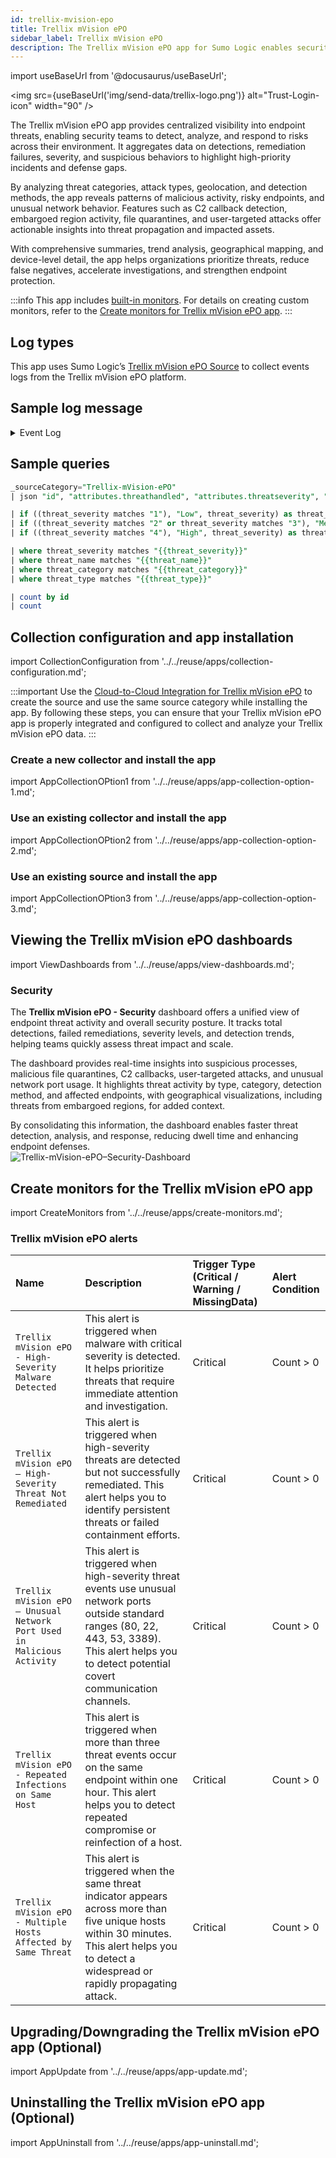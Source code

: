 ```yaml
---
id: trellix-mvision-epo
title: Trellix mVision ePO
sidebar_label: Trellix mVision ePO
description: The Trellix mVision ePO app for Sumo Logic enables security analysts to detect, analyze, and respond to threats to reduce false negatives, accelerate investigations, and strengthen endpoint protection.
---
```


import useBaseUrl from '@docusaurus/useBaseUrl';

<img src={useBaseUrl('img/send-data/trellix-logo.png')} alt="Trust-Login-icon" width="90" />

The Trellix mVision ePO app provides centralized visibility into endpoint threats, enabling security teams to detect, analyze, and respond to risks across their environment. It aggregates data on detections, remediation failures, severity, and suspicious behaviors to highlight high-priority incidents and defense gaps.

By analyzing threat categories, attack types, geolocation, and detection methods, the app reveals patterns of malicious activity, risky endpoints, and unusual network behavior. Features such as C2 callback detection, embargoed region activity, file quarantines, and user-targeted attacks offer actionable insights into threat propagation and impacted assets.

With comprehensive summaries, trend analysis, geographical mapping, and device-level detail, the app helps organizations prioritize threats, reduce false negatives, accelerate investigations, and strengthen endpoint protection.

:::info
This app includes [built-in monitors](#trellix-mvision-epo-alerts). For details on creating custom monitors, refer to the [Create monitors for Trellix mVision ePO app](#create-monitors-for-the-trellix-mvision-epo-app).
:::

## Log types

This app uses Sumo Logic’s [Trellix mVision ePO Source](/docs/send-data/hosted-collectors/cloud-to-cloud-integration-framework/trellix-mvisio-epo-source/) to collect events logs from the Trellix mVision ePO platform.

## Sample log message

<details>
<summary>Event Log</summary>

```json
{
           "id": "b311da30-82ef-40ae-a1c7-74h6s4",
           "type": "MVEvents",
           "links": {
               "self": "/epo/v2/events/b311da30-82ef-40ae-a1c7-74h6s4"
           },
           "attributes": {
               "timestamp": "2023-06-09T16:40:49.510Z",
               "autoguid": "b04478e5-424c-44b0-ba78-f5e27dff4b3c",
               "detectedutc": "1686285700000",
               "receivedutc": "1686328849509",
               "agentguid": "a8c0a97d-f57c-43fc-b611-92499cb40846",
               "analyzer": "ENDP_AM_1070",
               "analyzername": "Trellix Endpoint Security",
               "analyzerversion": "10.7.0.5786",
               "analyzerhostname": "DESKTOP",
               "analyzeripv4": "172.20.10.2",
               "analyzeripv6": "/0:0:0:0:0:ffff:ac14:a02",
               "analyzermac": "a87eeabc2b1d",
               "analyzerdatversion": "5186.0",
               "analyzerengineversion": "6600.9927",
               "analyzerdetectionmethod": "On-Access Scan",
               "sourcehostname": null,
               "sourceipv4": "172.20.10.2",
               "sourceipv6": "/0:0:0:0:0:ffff:ac14:a02",
               "sourcemac": null,
               "sourceusername": null,
               "sourceprocessname": "C:\\Windows\\explorer.exe",
               "sourceurl": null,
               "targethostname": null,
               "targetipv4": "172.20.10.2",
               "targetipv6": "/0:0:0:0:0:ffff:ac14:a02",
               "targetmac": null,
               "targetusername": "DESKTOP\\Sumo",
               "targetport": null,
               "targetprotocol": null,
               "targetprocessname": null,
               "targetfilename": "C:\\Users\\Sumo\\AppData\\Local\\Temp\\Temp1_7ev3n.zip\\Endermanch@7ev3n.exe",
               "threatcategory": "av.detect",
               "threateventid": 1027,
               "threatseverity": "2",
               "threatname": "Ransomware-HIZ!9F8BC96C96D4",
               "threattype": "trojan",
               "threatactiontaken": "IDS_ALERT_ACT_TAK_DEL",
               "threathandled": true,
               "nodepath": "1\\1048078\\1116857",
               "targethash": "9f8bc96c96d43ecb69f883388d228754",
               "sourceprocesshash": null,
               "sourceprocesssigned": null,
               "sourceprocesssigner": null,
               "sourcefilepath": null
           }
       }
```
</details>

## Sample queries

```sql title="Total Threat Detections"
_sourceCategory="Trellix-mVision-ePO"
| json "id", "attributes.threathandled", "attributes.threatseverity", "attributes.threattype", "attributes.threatcategory", "attributes.analyzerdetectionmethod", "attributes.targethostname", "attributes.threatname", "attributes.analyzeripv4", "attributes.timestamp", "attributes.sourcehostname", "attributes.sourceusername", "attributes.sourceprocessname", "attributes.targetprocessname", "attributes.threatactiontaken", "attributes.targetfilename", "attributes.targethash", "attributes.sourceipv4", "attributes.targetipv4", "attributes.targetport", "attributes.targetprotocol", "attributes.sourceurl", "attributes.targetusername", "attributes.targetipv6" as id, threat_handled, threat_severity, threat_type, threat_category, analyzer_detection_method, target_hostname, threat_name, analyzer_ipv4, timestamp, source_hostname, source_username, source_processname, target_processname, threat_action_taken, target_filename, target_hash, source_ipv4, target_ipv4, target_port, target_protocol, source_url, target_username, target_ipv6 nodrop

| if ((threat_severity matches "1"), "Low", threat_severity) as threat_severity
| if ((threat_severity matches "2" or threat_severity matches "3"), "Medium", threat_severity) as threat_severity
| if ((threat_severity matches "4"), "High", threat_severity) as threat_severity

| where threat_severity matches "{{threat_severity}}"
| where threat_name matches "{{threat_name}}"
| where threat_category matches "{{threat_category}}"
| where threat_type matches "{{threat_type}}"

| count by id
| count
```

## Collection configuration and app installation

import CollectionConfiguration from '../../reuse/apps/collection-configuration.md';

<CollectionConfiguration/>

:::important
Use the [Cloud-to-Cloud Integration for Trellix mVision ePO](/docs/send-data/hosted-collectors/cloud-to-cloud-integration-framework/trellix-mvisio-epo-source/) to create the source and use the same source category while installing the app. By following these steps, you can ensure that your Trellix mVision ePO app is properly integrated and configured to collect and analyze your Trellix mVision ePO data.
:::

### Create a new collector and install the app

import AppCollectionOPtion1 from '../../reuse/apps/app-collection-option-1.md';

<AppCollectionOPtion1/>

### Use an existing collector and install the app

import AppCollectionOPtion2 from '../../reuse/apps/app-collection-option-2.md';

<AppCollectionOPtion2/>

### Use an existing source and install the app

import AppCollectionOPtion3 from '../../reuse/apps/app-collection-option-3.md';

<AppCollectionOPtion3/>

## Viewing the Trellix mVision ePO dashboards​​

import ViewDashboards from '../../reuse/apps/view-dashboards.md';

<ViewDashboards/>

### Security

The **Trellix mVision ePO - Security** dashboard offers a unified view of endpoint threat activity and overall security posture. It tracks total detections, failed remediations, severity levels, and detection trends, helping teams quickly assess threat impact and scale.

The dashboard provides real-time insights into suspicious processes, malicious file quarantines, C2 callbacks, user-targeted attacks, and unusual network port usage. It highlights threat activity by type, category, detection method, and affected endpoints, with geographical visualizations, including threats from embargoed regions, for added context.

By consolidating this information, the dashboard enables faster threat detection, analysis, and response, reducing dwell time and enhancing endpoint defenses.<br/><img src='https://sumologic-app-data-v2.s3.us-east-1.amazonaws.com/dashboards/Trellix-mVision-ePO/Trellix+mVision+ePO+-+Security.png' alt="Trellix-mVision-ePO–Security-Dashboard" />

## Create monitors for the Trellix mVision ePO app

import CreateMonitors from '../../reuse/apps/create-monitors.md';

<CreateMonitors/>

### Trellix mVision ePO alerts

| Name | Description | Trigger Type (Critical / Warning / MissingData) | Alert Condition | 
|:--|:--|:--|:--|
| `Trellix mVision ePO - High-Severity Malware Detected` | This alert is triggered when malware with critical severity is detected. It helps prioritize threats that require immediate attention and investigation. | Critical | Count > 0 |
| `Trellix mVision ePO – High-Severity Threat Not Remediated` | This alert is triggered when high-severity threats are detected but not successfully remediated. This alert helps you to identify persistent threats or failed containment efforts. | Critical | Count > 0|
| `Trellix mVision ePO – Unusual Network Port Used in Malicious Activity` | This alert is triggered when high-severity threat events use unusual network ports outside standard ranges (80, 22, 443, 53, 3389). This alert helps you to detect potential covert communication channels. | Critical | Count > 0|
| `Trellix mVision ePO - Repeated Infections on Same Host` | This alert is triggered when more than three threat events occur on the same endpoint within one hour. This alert helps you to detect repeated compromise or reinfection of a host. | Critical | Count > 0|
| `Trellix mVision ePO - Multiple Hosts Affected by Same Threat` | This alert is triggered when the same threat indicator appears across more than five unique hosts within 30 minutes. This alert helps you to detect a widespread or rapidly propagating attack. | Critical | Count > 0|

## Upgrading/Downgrading the Trellix mVision ePO app (Optional)

import AppUpdate from '../../reuse/apps/app-update.md';

<AppUpdate/>

## Uninstalling the Trellix mVision ePO app (Optional)

import AppUninstall from '../../reuse/apps/app-uninstall.md';

<AppUninstall/>
